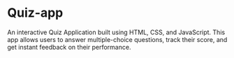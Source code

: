 # Quiz-app
An interactive Quiz Application built using HTML, CSS, and JavaScript. This app allows users to answer multiple-choice questions, track their score, and get instant feedback on their performance.
